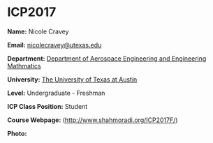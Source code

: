 # ICP2017

__Name:__ Nicole Cravey

__Email:__ nicolecravey@utexas.edu

__Department:__ [Department of Aerospace Engineering and Engineering Mathmatics](http://www.ae.utexas.edu)

__University:__ [The University of Texas at Austin](https://www.utexas.edu)

__Level:__ Undergraduate - Freshman

__ICP Class Position:__ Student

__Course Webpage:__ (http://www.shahmoradi.org/ICP2017F/)

__Photo:__ 
